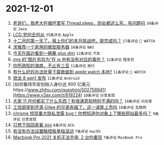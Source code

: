 # 2021-12-01

1. [老哥们，我老大在循环里写 Thread.sleep，到处都这么写，有问题吗](https://www.v2ex.com/t/819192) `39条评论` `Java`
1. [LCD 党何去何从](https://www.v2ex.com/t/819189) `35条评论` `Apple`
1. [十二月的第一天了，报上你们的本月挑战吧，能完成吗？](https://www.v2ex.com/t/819220) `17条评论` ` WATCH`
1. [求推荐一个家用的微型服务器](https://www.v2ex.com/t/819222) `16条评论` `NAS`
1. [今天在路边看到一辆秦 plus dmi](https://www.v2ex.com/t/819218) `12条评论` `汽车`
1. [img 的“图片另存为”在 js 中有没有对应的事件？](https://www.v2ex.com/t/819195) `12条评论` `程序员`
1. [你所熟知的海南，不止有三亚](https://www.v2ex.com/t/819201) `11条评论` `旅行`
1. [有什么好的办法批量下载歌曲到 apple watch 本地?](https://www.v2ex.com/t/819197) `11条评论` ` WATCH`
1. [骁龙 8 gen1 发布](https://www.v2ex.com/t/819184) `11条评论` `Android`
1. [如何看待币安创始人身价达 900 亿美元https://www.zhihu.com/question/502758941](https://www.v2ex.com/t/819224) `10条评论` `分享发现`
1. [大家 11 月份都买了什么东西？有很满意和特别不满的吗？](https://www.v2ex.com/t/819223) `10条评论` `问与答`
1. [工信部提到开源,Gitee 的兄弟有福了，这一波能上市吗](https://www.v2ex.com/t/819212) `10条评论` `互联网`
1. [chrome 惊现重大隐私泄露 bug！你想知道你对象上了哪些网站最多吗？](https://www.v2ex.com/t/819191) `9条评论` `分享发现`
1. [只想下班回家看 jojo](https://www.v2ex.com/t/819185) `8条评论` `ACG`
1. [有没有办法设置触控板单指滚动](https://www.v2ex.com/t/819207) `7条评论` `macOS`
1. [Macbook Pro 2021 关机无法充电, 2 台均重现](https://www.v2ex.com/t/819198) `7条评论` `MacBook Pro`
